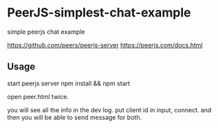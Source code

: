 # PeerJS-simplest-chat-example
simple peerjs chat example 



https://github.com/peers/peerjs-server
https://peerjs.com/docs.html


## Usage
start peerjs server
npm install && npm start

open peer.html twice.

you will see all the info in the dev log.
put client id in input, connect.
and then you will be able to send message for both. 

